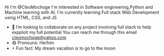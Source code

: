 Hi I'm @CleoMochoge
I'm interested in Software engineering,Python and Machine learning with AI.
I'm currently learning Full stack Web Development using HTML, CSS, and JS
- 💞️ I’m looking to collaborate on any project involving full stack to help expploit my full potential
You can reach me through this email cleomochoge@yahoo.com
- 😄 Pronouns: He/him
- ⚡ Fun fact: My dream vacation is to go to the moon

<!---
CleoMochoge/CleoMochoge is a ✨ special ✨ repository because its `README.md` (this file) appears on your GitHub profile.
You can click the Preview link to take a look at your changes.
--->
